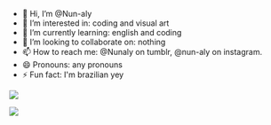 - 👋 Hi, I’m @Nun-aly
- 👀 I’m interested in: coding and visual art
- 🌱 I’m currently learning: english and coding
- 💞️ I’m looking to collaborate on: nothing
- 📫 How to reach me: @Nunaly on tumblr, @nun-aly on instagram.
- 😄 Pronouns: any pronouns
- ⚡ Fun fact: I'm brazilian yey

![](https://media1.tenor.com/m/T27cGOnTUysAAAAC/bald-alhaitham-alhaitham.gif)

![](https://media1.tenor.com/m/-YU0_-BHeRMAAAAd/neuvi-zhong-toothless-neuvillette.gif)
